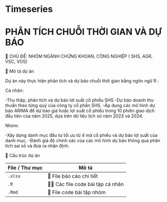 # Timeseries
#  PHÂN TÍCH CHUỖI THỜI GIAN VÀ DỰ BÁO
🎯 CHỦ ĐỀ: NHÓM NGÀNH CHỨNG KHOAN, CÔNG NGHIỆP ( SHS, AGR, VSC, VOS)

📄 Mô tả dự án

Dự án này thực hiện phân tích và dự báo chuỗi thời gian bằng ngôn ngữ R :

Cá nhân:

-Thu thập, phân tích và dự báo lợi suất cổ phiếu SHS
-Dự báo doanh thu thuần theo từng quý của công ty cổ phần SHS. 
-Áp dụng các mô hình dự báo ARIMA để dự báo giá hoặc lợi suất cổ phiếu trong 10 phiên giao dịch đầu tiên của năm 2025, dựa trên dữ liệu lịch sử năm 2023 và 2024.

Nhóm:

-Xây dựng danh mục đầu tư tối ưu từ 4 mã cổ phiếu và dự báo lợi suất của danh mục.
-Đánh giá độ chính xác của các mô hình dự báo thông qua phân tích sai số và đưa ra nhận định.

📂 Cấu trúc dự án

| File / Thư mục                | Mô tả |
|--------------------------------|-------|
| `.xlsx`                   | 📄 File báo cáo chi tiết |
| `.R`      | 🧑‍💻 Các file code bài tập cá nhân |
| `.Rmd`           | 👥 File code bài tập nhóm |
